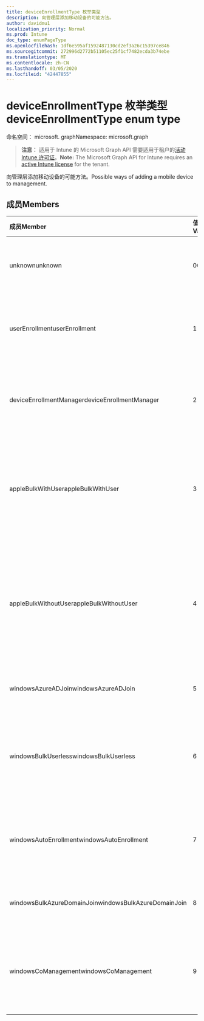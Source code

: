 ```yaml
---
title: deviceEnrollmentType 枚举类型
description: 向管理层添加移动设备的可能方法。
author: davidmu1
localization_priority: Normal
ms.prod: Intune
doc_type: enumPageType
ms.openlocfilehash: 1df6e595af1592487130cd2ef3a26c15397ce846
ms.sourcegitcommit: 272996d2772b51105ec25f1cf7482ecda3b74ebe
ms.translationtype: MT
ms.contentlocale: zh-CN
ms.lasthandoff: 03/05/2020
ms.locfileid: "42447855"
---
```

# <a name="deviceenrollmenttype-enum-type"></a><span data-ttu-id="8ddfb-103">deviceEnrollmentType 枚举类型</span><span class="sxs-lookup"><span data-stu-id="8ddfb-103">deviceEnrollmentType enum type</span></span>

<span data-ttu-id="8ddfb-104">命名空间： microsoft. graph</span><span class="sxs-lookup"><span data-stu-id="8ddfb-104">Namespace: microsoft.graph</span></span>

> <span data-ttu-id="8ddfb-105">**注意：** 适用于 Intune 的 Microsoft Graph API 需要适用于租户的[活动 Intune 许可证](https://go.microsoft.com/fwlink/?linkid=839381)。</span><span class="sxs-lookup"><span data-stu-id="8ddfb-105">**Note:** The Microsoft Graph API for Intune requires an [active Intune license](https://go.microsoft.com/fwlink/?linkid=839381) for the tenant.</span></span>

<span data-ttu-id="8ddfb-106">向管理层添加移动设备的可能方法。</span><span class="sxs-lookup"><span data-stu-id="8ddfb-106">Possible ways of adding a mobile device to management.</span></span>

## <a name="members"></a><span data-ttu-id="8ddfb-107">成员</span><span class="sxs-lookup"><span data-stu-id="8ddfb-107">Members</span></span>
|<span data-ttu-id="8ddfb-108">成员</span><span class="sxs-lookup"><span data-stu-id="8ddfb-108">Member</span></span>|<span data-ttu-id="8ddfb-109">值</span><span class="sxs-lookup"><span data-stu-id="8ddfb-109">Value</span></span>|<span data-ttu-id="8ddfb-110">说明</span><span class="sxs-lookup"><span data-stu-id="8ddfb-110">Description</span></span>|
|:---|:---|:---|
|<span data-ttu-id="8ddfb-111">unknown</span><span class="sxs-lookup"><span data-stu-id="8ddfb-111">unknown</span></span>|<span data-ttu-id="8ddfb-112">0</span><span class="sxs-lookup"><span data-stu-id="8ddfb-112">0</span></span>|<span data-ttu-id="8ddfb-113">默认值，未收集注册类型。</span><span class="sxs-lookup"><span data-stu-id="8ddfb-113">Default value, enrollment type was not collected.</span></span>|
|<span data-ttu-id="8ddfb-114">userEnrollment</span><span class="sxs-lookup"><span data-stu-id="8ddfb-114">userEnrollment</span></span>|<span data-ttu-id="8ddfb-115">1 </span><span class="sxs-lookup"><span data-stu-id="8ddfb-115">1</span></span>|<span data-ttu-id="8ddfb-116">通过 BYOD 通道的用户驱动的注册。</span><span class="sxs-lookup"><span data-stu-id="8ddfb-116">User driven enrollment through BYOD channel.</span></span>|
|<span data-ttu-id="8ddfb-117">deviceEnrollmentManager</span><span class="sxs-lookup"><span data-stu-id="8ddfb-117">deviceEnrollmentManager</span></span>|<span data-ttu-id="8ddfb-118">2 </span><span class="sxs-lookup"><span data-stu-id="8ddfb-118">2</span></span>|<span data-ttu-id="8ddfb-119">具有设备注册管理员帐户的用户注册。</span><span class="sxs-lookup"><span data-stu-id="8ddfb-119">User enrollment with a device enrollment manager account.</span></span>|
|<span data-ttu-id="8ddfb-120">appleBulkWithUser</span><span class="sxs-lookup"><span data-stu-id="8ddfb-120">appleBulkWithUser</span></span>|<span data-ttu-id="8ddfb-121">3 </span><span class="sxs-lookup"><span data-stu-id="8ddfb-121">3</span></span>|<span data-ttu-id="8ddfb-122">使用用户质询的 Apple 批量注册。</span><span class="sxs-lookup"><span data-stu-id="8ddfb-122">Apple bulk enrollment with user challenge.</span></span> <span data-ttu-id="8ddfb-123">（DEP、Apple 配置器）</span><span class="sxs-lookup"><span data-stu-id="8ddfb-123">(DEP, Apple Configurator)</span></span>|
|<span data-ttu-id="8ddfb-124">appleBulkWithoutUser</span><span class="sxs-lookup"><span data-stu-id="8ddfb-124">appleBulkWithoutUser</span></span>|<span data-ttu-id="8ddfb-125">4 </span><span class="sxs-lookup"><span data-stu-id="8ddfb-125">4</span></span>|<span data-ttu-id="8ddfb-126">没有用户质询的 Apple 批量注册。</span><span class="sxs-lookup"><span data-stu-id="8ddfb-126">Apple bulk enrollment without user challenge.</span></span> <span data-ttu-id="8ddfb-127">（DEP、Apple 配置器、移动配置）</span><span class="sxs-lookup"><span data-stu-id="8ddfb-127">(DEP, Apple Configurator, Mobile Config)</span></span>|
|<span data-ttu-id="8ddfb-128">windowsAzureADJoin</span><span class="sxs-lookup"><span data-stu-id="8ddfb-128">windowsAzureADJoin</span></span>|<span data-ttu-id="8ddfb-129">5 </span><span class="sxs-lookup"><span data-stu-id="8ddfb-129">5</span></span>|<span data-ttu-id="8ddfb-130">Windows 10 Azure AD 加入。</span><span class="sxs-lookup"><span data-stu-id="8ddfb-130">Windows 10 Azure AD Join.</span></span>|
|<span data-ttu-id="8ddfb-131">windowsBulkUserless</span><span class="sxs-lookup"><span data-stu-id="8ddfb-131">windowsBulkUserless</span></span>|<span data-ttu-id="8ddfb-132">6 </span><span class="sxs-lookup"><span data-stu-id="8ddfb-132">6</span></span>|<span data-ttu-id="8ddfb-133">通过带证书的 ICD 通过 ICD 进行的 Windows 10 批量注册。</span><span class="sxs-lookup"><span data-stu-id="8ddfb-133">Windows 10 Bulk enrollment through ICD with certificate.</span></span>|
|<span data-ttu-id="8ddfb-134">windowsAutoEnrollment</span><span class="sxs-lookup"><span data-stu-id="8ddfb-134">windowsAutoEnrollment</span></span>|<span data-ttu-id="8ddfb-135">7 </span><span class="sxs-lookup"><span data-stu-id="8ddfb-135">7</span></span>|<span data-ttu-id="8ddfb-136">Windows 10 自动注册。</span><span class="sxs-lookup"><span data-stu-id="8ddfb-136">Windows 10 automatic enrollment.</span></span> <span data-ttu-id="8ddfb-137">（添加工作帐户）</span><span class="sxs-lookup"><span data-stu-id="8ddfb-137">(Add work account)</span></span>|
|<span data-ttu-id="8ddfb-138">windowsBulkAzureDomainJoin</span><span class="sxs-lookup"><span data-stu-id="8ddfb-138">windowsBulkAzureDomainJoin</span></span>|<span data-ttu-id="8ddfb-139">8 </span><span class="sxs-lookup"><span data-stu-id="8ddfb-139">8</span></span>|<span data-ttu-id="8ddfb-140">Windows 10 批量 Azure AD 加入。</span><span class="sxs-lookup"><span data-stu-id="8ddfb-140">Windows 10 bulk Azure AD Join.</span></span>|
|<span data-ttu-id="8ddfb-141">windowsCoManagement</span><span class="sxs-lookup"><span data-stu-id="8ddfb-141">windowsCoManagement</span></span>|<span data-ttu-id="8ddfb-142">9 </span><span class="sxs-lookup"><span data-stu-id="8ddfb-142">9</span></span>|<span data-ttu-id="8ddfb-143">由 AutoPilot 或组策略触发的 Windows 10 协同管理。</span><span class="sxs-lookup"><span data-stu-id="8ddfb-143">Windows 10 Co-Management triggered by AutoPilot or Group Policy.</span></span>|




